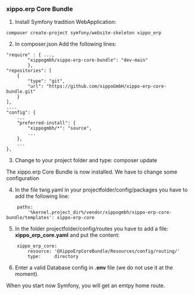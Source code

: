 ### xippo.erp Core Bundle ###

1. Install Symfony tradition WebApplication:
```
composer create-project symfony/website-skeleton xippo_erp
```

2. In composer.json Add the following lines:
```
"require" : { ...,
        "xippogmbh/xippo-erp-core-bundle": "dev-main"
		},
"repositories": [
	{
		"type": "git",
		"url": "https://github.com/xippoGmbH/xippo-erp-core-bundle.git"
	}
],
....
"config": {
	...
	"preferred-install": {
		"xippogmbh/*": "source",
		...
	},
	...
},
```

3. Change to your project folder and type: composer update

The xippo.erp Core Bundle is now installed. We have to change some configuration

4. In the file twig.yaml in your projectfolder/config/packages you have to add the following line:
```
	paths:
		'%kernel.project_dir%/vendor/xippogmbh/xippo-erp-core-bundle/templates': xippo-erp-core
```

5. In the folder projectfolder/config/routes you have to add a file: **xippo_erp_core.yaml** and put the content:
```
	xippo_erp_core:
		resource: '@XippoErpCoreBundle/Resources/config/routing/'
		type:     directory
```

6. Enter a valid Database config in **.env** file (we do not use it at the moment).

When you start now Symfony, you will get an emtpy home route.